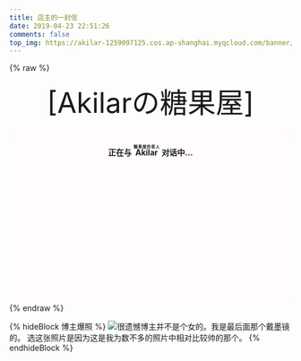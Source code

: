 ```yaml
---
title: 店主的一封信
date: 2019-04-23 22:51:26
comments: false
top_img: https://akilar-1259097125.cos.ap-shanghai.myqcloud.com/banner/pagebanner3.jpg
---
```

<!-- https://www.bootcdn.cn/botui/ -->
<link href="https://cdn.bootcss.com/botui/0.3.9/botui-theme-default.css" rel="stylesheet">
<link href="https://cdn.bootcss.com/botui/0.3.9/botui.min.css" rel="stylesheet">

{% raw %}
<div class="entry-content">
  <div class="moe-mashiro" style="text-align:center; font-size: 50px; margin-bottom: 20px;">[Akilarの糖果屋]</div>
  <div id="hello-mashiro" class="popcontainer" style="min-height: 300px; padding: 2px 6px 4px; background-color: rgb(255, 251, 255); border-radius: 10px;">
    <center>
    <p>
    </p>
    <h4>
    正在与&nbsp;<ruby>
    Akilar&nbsp;<rp>
    （</rp>
    <rt>
    糖果屋的客人</rt>
    <rp>
    ）</rp>
    </ruby>
    对话中...</h4>
    <p>
    </p>
    </center>
    <bot-ui></botui>
  </div>
</div>
<script src="/js/third-party/botui.js"></script>
<script>
bot_ui_ini()
</script>
{% endraw %}

{% hideBlock 博主爆照 %}
![](http://akilar-1259097125.cos.ap-shanghai.myqcloud.com/index/20190423110548767.png)很遗憾博主并不是个女的。我是最后面那个戴墨镜的。
选这张照片是因为这是我为数不多的照片中相对比较帅的那个。
{% endhideBlock %}
